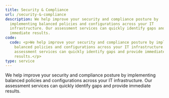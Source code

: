 ```yaml
---
title: Security & Compliance
url: /security-&-compliance
description: We help improve your security and compliance posture by
  implementing balanced policies and configurations across your IT
  infrastructure. Our assessment services can quickly identify gaps and provide
  immediate results.
code:
  code: <p>We help improve your security and compliance posture by implementing
    balanced policies and configurations across your IT infrastructure. Our
    assessment services can quickly identify gaps and provide immediate
    results.</p>
type: service
---
```

We help improve your security and compliance posture by implementing balanced policies and configurations across your IT infrastructure. Our assessment services can quickly identify gaps and provide immediate results.